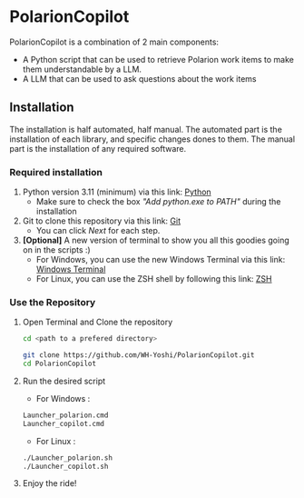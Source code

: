# PolarionCopilot

PolarionCopilot is a combination of 2 main components:
- A Python script that can be used to retrieve Polarion work items to make them understandable by a LLM.
- A LLM that can be used to ask questions about the work items

## Installation

The installation is half automated, half manual. The automated part is the installation of each library, and specific changes dones to them.
The manual part is the installation of any required software.

### Required installation

1. Python version 3.11 (minimum) via this link: [Python](https://www.python.org/downloads/)
   - Make sure to check the box *"Add python.exe to PATH"* during the installation
3. Git to clone this repository via this link: [Git](https://git-scm.com/downloads)
   - You can click *Next* for each step.
3. **[Optional]** A new version of terminal to show you all this goodies going on in the scripts :)
   - For Windows, you can use the new Windows Terminal via this link: [Windows Terminal](https://www.microsoft.com/en-us/p/windows-terminal/9n0dx20hk701)
   - For Linux, you can use the ZSH shell by following this link: [ZSH](https://dev.to/yogeshdev/make-your-unix-terminal-beautiful-productive-c1d)

### Use the Repository

1. Open Terminal and Clone the repository
   ```bash
   cd <path to a prefered directory>
   ```
   ```bash
   git clone https://github.com/WH-Yoshi/PolarionCopilot.git
   cd PolarionCopilot
   ```
2. Run the desired script
   - For Windows :
    ```bash
    Launcher_polarion.cmd
    Launcher_copilot.cmd
    ```
   - For Linux :
    ```bash
    ./Launcher_polarion.sh
    ./Launcher_copilot.sh
    ```

3. Enjoy the ride!